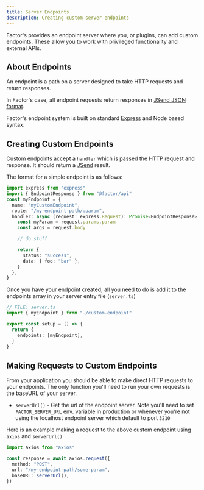 ```yaml
---
title: Server Endpoints
description: Creating custom server endpoints
---
```


Factor's provides an endpoint server where you, or plugins, can add custom endpoints. These allow you to work with privileged functionality and external APIs.

## About Endpoints

An endpoint is a path on a server designed to take HTTP requests and return responses.

In Factor's case, all endpoint requests return responses in [JSend JSON format](https://github.com/omniti-labs/jsend).

Factor's endpoint system is built on standard [Express](https://expressjs.com/) and Node based syntax.

## Creating Custom Endpoints

Custom endpoints accept a `handler` which is passed the HTTP request and response. It should return a [JSend](https://github.com/omniti-labs/jsend) result.

The format for a simple endpoint is as follows:

```ts
import express from "express"
import { EndpointResponse } from "@factor/api"
const myEndpoint = {
  name: "myCustomEndpoint",
  route: "/my-endpoint-path/:param",
  handler: async (request: express.Request): Promise<EndpointResponse> => {
    const myParam = request.params.param
    const args = request.body

    // do stuff

    return {
      status: "success",
      data: { foo: "bar" },
    }
  },
}
```

Once you have your endpoint created, all you need to do is add it to the endpoints array in your server entry file (`server.ts`)

```ts
// FILE: server.ts
import { myEndpoint } from "./custom-endpoint"

export const setup = () => {
  return {
    endpoints: [myEndpoint],
  }
}
```

## Making Requests to Custom Endpoints

From your application you should be able to make direct HTTP requests to your endpoints. The only function you'll need to run your own requests is the baseURL of your server.

- `serverUrl()` - Get the url of the endpoint server. Note you'll need to set `FACTOR_SERVER_URL` env. variable in production or whenever you're not using the localhost endpoint server which default to port `3210`

Here is an example making a request to the above custom endpoint using `axios` and `serverUrl()`

```ts
import axios from "axios"

const response = await axios.request({
  method: "POST",
  url: "/my-endpoint-path/some-param",
  baseURL: serverUrl(),
})
```
